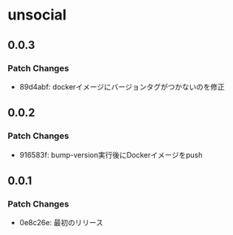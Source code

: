 # unsocial

## 0.0.3

### Patch Changes

- 89d4abf: dockerイメージにバージョンタグがつかないのを修正

## 0.0.2

### Patch Changes

- 916583f: bump-version実行後にDockerイメージをpush

## 0.0.1

### Patch Changes

- 0e8c26e: 最初のリリース
